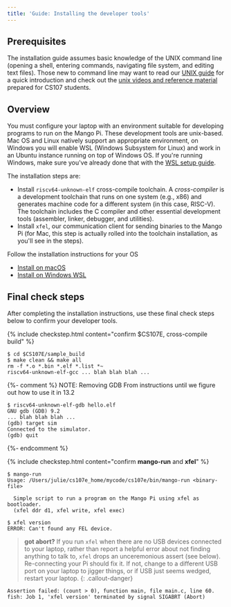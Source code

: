 ```yaml
---
title: 'Guide: Installing the developer tools'
---
```


## Prerequisites
The installation guide assumes basic knowledge of the UNIX command line (opening a shell, entering commands, navigating file system, and editing text files). Those new to command line may want to read our [UNIX guide](/guides/unix) for a quick introduction and check out the [unix videos and reference material](https://web.stanford.edu/class/archive/cs/cs107/cs107.1186/unixref/)
prepared for CS107 students.

## Overview
You must configure your laptop with an environment suitable for developing programs to run on the Mango Pi. These development tools are unix-based. Mac OS and Linux natively support an appropriate environment, on Windows you will enable WSL (Windows Subsystem for Linux) and work in an Ubuntu instance running on top of Windows OS. If you're running Windows, make sure you've already done that with the [WSL setup guide](../wsl-setup).

<A name="installchecklist"></A>
The installation steps are:

- Install `riscv64-unknown-elf` cross-compile toolchain.
    A _cross-compiler_ is a development toolchain that runs on one system (e.g., x86) and generates machine code for a different system (in this case, RISC-V). The toolchain includes the C compiler and other essential development tools (assembler, linker, debugger, and utilities).
- Install `xfel`, our communication client for sending binaries to the Mango Pi (for Mac, this step is actually rolled into the toolchain installation, as you'll see in the steps).

Follow the installation instructions for your OS
+ [Install on macOS](../devtools-mac)
+ [Install on Windows WSL](../devtools-wsl)

<a name="finalcheck"></a>
## Final check steps
After completing the installation instructions, use these final check steps below to confirm your developer tools.

{% include checkstep.html content="confirm $CS107E, cross-compile build" %}
```console
$ cd $CS107E/sample_build
$ make clean && make all
rm -f *.o *.bin *.elf *.list *~
riscv64-unknown-elf-gcc ... blah blah blah ...
```

{%- comment %}
NOTE: Removing GDB From instructions until we figure out how to use it in 13.2
```console?prompt=(gdb),$
$ riscv64-unknown-elf-gdb hello.elf
GNU gdb (GDB) 9.2
... blah blah blah ...
(gdb) target sim
Connected to the simulator.
(gdb) quit
```
{%- endcomment %}

{% include checkstep.html content="confirm __mango-run__ and __xfel__" %}
```console
$ mango-run
Usage: /Users/julie/cs107e_home/mycode/cs107e/bin/mango-run <binary-file>

  Simple script to run a program on the Mango Pi using xfel as bootloader.
  (xfel ddr d1, xfel write, xfel exec)

$ xfel version
ERROR: Can't found any FEL device.
```
> __got abort?__ If you run `xfel` when there are no USB devices connected to your laptop, rather than report a helpful error about not finding anything to talk to, `xfel` drops an unceremonious assert (see below). Re-connecting your Pi should fix it. If not, change to a different USB port on your laptop to jigger things, or if USB just seems wedged, restart your laptop.
{: .callout-danger}

```console
Assertion failed: (count > 0), function main, file main.c, line 60.
fish: Job 1, 'xfel version' terminated by signal SIGABRT (Abort)
```

